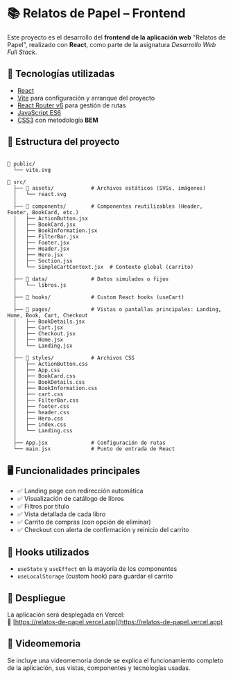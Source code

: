 # 📚 Relatos de Papel – Frontend

Este proyecto es el desarrollo del **frontend de la aplicación web** "Relatos de Papel", realizado con **React**, como parte de la asignatura *Desarrollo Web Full Stack*.

## 🚀 Tecnologías utilizadas

- [React](https://reactjs.org/)
- [Vite](https://vitejs.dev/) para configuración y arranque del proyecto
- [React Router v6](https://reactrouter.com/) para gestión de rutas
- [JavaScript ES6](https://developer.mozilla.org/es/docs/Web/JavaScript)
- [CSS3](https://developer.mozilla.org/es/docs/Web/CSS) con metodología **BEM**

## 📂 Estructura del proyecto

```plaintext

📁 public/
  └── vite.svg
 
📁 src/
  ├── 📁 assets/            # Archivos estáticos (SVGs, imágenes)
  │   └── react.svg
  │
  ├── 📁 components/        # Componentes reutilizables (Header, Footer, BookCard, etc.)
  │   ├── ActionButton.jsx
  │   ├── BookCard.jsx
  │   ├── BookInformation.jsx
  │   ├── FilterBar.jsx
  │   ├── Footer.jsx
  │   ├── Header.jsx
  │   ├── Hero.jsx
  │   ├── Section.jsx
  │   └── SimpleCartContext.jsx  # Contexto global (carrito)
  │
  ├── 📁 data/              # Datos simulados o fijos
  │   └── libros.js
  │
  ├── 📁 hooks/             # Custom React hooks (useCart)
  │
  ├── 📁 pages/             # Vistas o pantallas principales: Landing, Home, Book, Cart, Checkout
  │   ├── BookDetails.jsx
  │   ├── Cart.jsx
  │   ├── Checkout.jsx
  │   ├── Home.jsx
  │   └── Landing.jsx
  │
  ├── 📁 styles/            # Archivos CSS
  │   ├── ActionButton.css
  │   ├── App.css
  │   ├── BookCard.css
  │   ├── BookDetails.css
  │   ├── BookInformation.css
  │   ├── cart.css
  │   ├── FilterBar.css
  │   ├── footer.css
  │   ├── header.css
  │   ├── Hero.css
  │   ├── index.css
  │   └── Landing.css
  │
  ├── App.jsx              # Configuración de rutas
  └── main.jsx             # Punto de entrada de React

```




## 🖥️ Funcionalidades principales

- ✅ Landing page con redirección automática
- ✅ Visualización de catálogo de libros
- ✅ Filtros por título
- ✅ Vista detallada de cada libro
- ✅ Carrito de compras (con opción de eliminar)
- ✅ Checkout con alerta de confirmación y reinicio del carrito

## 🧩 Hooks utilizados

- `useState` y `useEffect` en la mayoría de los componentes
- `useLocalStorage` (custom hook) para guardar el carrito

## 🔗 Despliegue

La aplicación será desplegada en Vercel:  
🔗 [https://relatos-de-papel.vercel.app](https://relatos-de-papel.vercel.app)

## 🎥 Videomemoria

Se incluye una videomemoria donde se explica el funcionamiento completo de la aplicación, sus vistas, componentes y tecnologías usadas.



